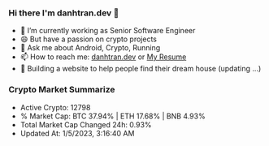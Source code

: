 ### Hi there I'm danhtran.dev 👋

- 🔭 I’m currently working as Senior Software Engineer
- 😄 But have a passion on crypto projects
- 💬 Ask me about Android, Crypto, Running 
- 📫 How to reach me: <a href="https://danhtran.dev" target="_blank">danhtran.dev</a> or <a href="Dan-Resume.pdf" target="_blank">My Resume</a>
- 🌱 Building a website to help people find their dream house (updating ...)

### Crypto Market Summarize
- Active Crypto: 12798
- % Market Cap: BTC 37.94% | ETH 17.68% | BNB 4.93%
- Total Market Cap Changed 24h: 0.93%
- Updated At: 1/5/2023, 3:16:40 AM

